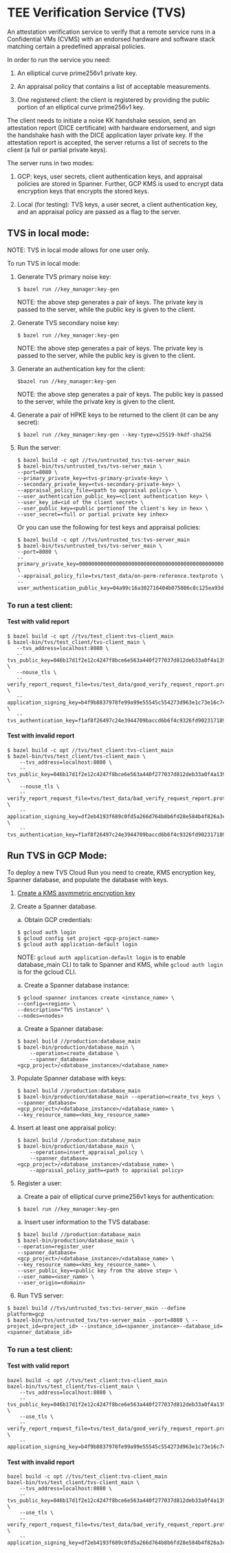 # TEE Verification Service (TVS)

An attestation verification service to verify that a remote service runs in a
Confidential VMs (CVMS) with an endorsed hardware and software stack matching
certain a predefined appraisal policies.

In order to run the service you need:

1.  An elliptical curve prime256v1 private key.

1.  An appraisal policy that contains a list of acceptable measurements.

1.  One registered client: the client is registered by providing the public portion of
    an elliptical curve prime256v1 key.

The client needs to initiate a noise KK handshake session, send an attestation
report (DICE certificate) with hardware endorsement, and sign the handshake hash
with the DICE application layer private key. If the attestation report is
accepted, the server returns a list of secrets to the client (a full or partial
private keys).

The server runs in two modes:

1.  GCP: keys, user secrets, client authentication keys, and appraisal policies
    are stored in Spanner. Further, GCP KMS is used to encrypt data encryption
    keys that encrypts the stored keys.

1.  Local (for testing): TVS keys, a user secret, a client authentication key,
    and an appraisal policy are passed as a flag to the server.

## TVS in local mode:

NOTE: TVS in local mode allows for one user only.

To run TVS in local mode:

1.  Generate TVS primary noise key:

    ```shell
    $ bazel run //key_manager:key-gen
    ```

    NOTE: the above step generates a pair of keys. The private key is passed to
    the server, while the public key is given to the client.

1.  Generate TVS secondary noise key:

    ```shell
    $ bazel run //key_manager:key-gen
    ```

    NOTE: the above step generates a pair of keys. The private key is passed to
    the server, while the public key is given to the client.

1.  Generate an authentication key for the client:

    ```shell
    $bazel run //key_manager:key-gen
    ```

    NOTE: the above step generates a pair of keys. The public key is passed to
    the server, while the private key is given to the client.

1.  Generate a pair of HPKE keys to be returned to the client (it can be any
    secret):

    ```shell
    $ bazel run //key_manager:key-gen --key-type=x25519-hkdf-sha256
    ```

1.  Run the server:

    ```shell
    $ bazel build -c opt //tvs/untrusted_tvs:tvs-server_main
    $ bazel-bin/tvs/untrusted_tvs/tvs-server_main \
    --port=8080 \
    --primary_private_key=<tvs-primary-private-key> \
    --secondary_private_key=<tvs-secondary-private-key> \
    --appraisal_policy_file=<path to appraisal policy> \
    --user_authentication_public_key=<client authentication key> \
    --user_key_id=<id of the client secret> \
    --user_public_key=<public portionof the client's key in hex> \
    --user_secret=<full or partial private key inhex>
    ```

    Or you can use the following for test keys and appraisal policies:

    ```shell
    $ bazel build -c opt //tvs/untrusted_tvs:tvs-server_main
    $ bazel-bin/tvs/untrusted_tvs/tvs-server_main \
    --port=8080 \
    --primary_private_key=0000000000000000000000000000000000000000000000000000000000000001 \
    --appraisal_policy_file=tvs/test_data/on-perm-reference.textproto \
    --user_authentication_public_key=04a99c16a302716404b075086c8c125ea93d0822330f8a46675c8f7e5760478024811211845d43e6addae5280660ba3b5ba0f78834b79ec9449b626a725728b76d
    ```

### To run a test client:

#### Test with valid report

```shell
$ bazel build -c opt //tvs/test_client:tvs-client_main
$ bazel-bin/tvs/test_client/tvs-client_main \
   --tvs_address=localhost:8080 \
   --tvs_public_key=046b17d1f2e12c4247f8bce6e563a440f277037d812deb33a0f4a13945d898c2964fe342e2fe1a7f9b8ee7eb4a7c0f9e162bce33576b315ececbb6406837bf51f5 \
   --nouse_tls \
   --verify_report_request_file=tvs/test_data/good_verify_request_report.prototext \
   --application_signing_key=b4f9b8837978fe99a99e55545c554273d963e1c73e16c7406b99b773e930ce23 \
   --tvs_authentication_key=f1af8f26497c24e3944709baccd6b6f4c9326fd902317189f4b2c4adfe2e6af9
```

#### Test with invalid report

```shell
$ bazel build -c opt //tvs/test_client:tvs-client_main
$ bazel-bin/tvs/test_client/tvs-client_main \
    --tvs_address=localhost:8080 \
    --tvs_public_key=046b17d1f2e12c4247f8bce6e563a440f277037d812deb33a0f4a13945d898c2964fe342e2fe1a7f9b8ee7eb4a7c0f9e162bce33576b315ececbb6406837bf51f5 \
    --nouse_tls \
    --verify_report_request_file=tvs/test_data/bad_verify_request_report.prototext \
    --application_signing_key=df2eb4193f689c0fd5a266d764b8b6fd28e584b4f826a3ccb96f80fed2949759 \
    --tvs_authentication_key=f1af8f26497c24e3944709baccd6b6f4c9326fd902317189f4b2c4adfe2e6af9
```

## Run TVS in GCP Mode:

To deploy a new TVS Cloud Run you need to create, KMS encryption key, Spanner
database, and populate the database with keys.

1.  [Create a KMS asymmetric encryption key](https://cloud.google.com/kms/docs/create-key)
1.  Create a Spanner database.

    a. Obtain GCP credentials:

    ```shell
    $ gcloud auth login
    $ gcloud config set project <gcp-project-name>
    $ gcloud auth application-default login
    ```

    NOTE: `gcloud auth application-default login` is to enable database_main CLI
    to talk to Spanner and KMS, while `gcloud auth login` is for the gcloud CLI.

    a. Create a Spanner database instance:

    ```shell
    $ gcloud spanner instances create <instance_name> \
    --config=<region> \
    --description="TVS instance" \
    --nodes=<nodes>
    ```

    a. Create a Spanner database:

    ```shell
    $ bazel build //production:database_main
    $ bazel-bin/production/database_main \
        --operation=create_database \
        --spanner_database=<gcp_project>/<database_instance>/<database_name>
    ```

1.  Populate Spanner database with keys:

    ```shell
    $ bazel build //production:database_main
    $ bazel-bin/production/database_main --operation=create_tvs_keys \
    --spanner_database=<gcp_project>/<database_instance>/<database_name> \
    --key_resource_name=<kms_key_resource_name>
    ```

1.  Insert at least one appraisal policy:

    ```shell
    $ bazel build //production:database_main
    $ bazel-bin/production/database_main \
        --operation=insert_appraisal_policy \
        --spanner_database=<gcp_project>/<database_instance>/<database_name> \
        --appraisal_policy_path=<path to appraisal policy>
    ```

1.  Register a user:

    a. Create a pair of elliptical curve prime256v1 keys for authentication:

    ```shell
    $ bazel run //key_manager:key-gen
    ```

    a. Insert user information to the TVS database:

    ```shell
    $ bazel build //production:database_main
    $ bazel-bin/production/database_main \
    --operation=register_user
    --spanner_database=<gcp_project>/<database_instance>/<database_name> \
    --key_resource_name=<kms_key_resource_name> \
    --user_public_key=<public key from the above step> \
    --user_name=<user_name> \
    --user_origin=<domain>
    ```

1.  Run TVS server:

```shell
$ bazel build //tvs/untrusted_tvs:tvs-server_main --define platform=gcp
$ bazel-bin/tvs/untrusted_tvs/tvs-server_main --port=8080 \ --project_id=<project_id> --instance_id=<spanner_instance>--database_id=<spanner_database_id>
```

### To run a test client:

#### Test with valid report

```shell
bazel build -c opt //tvs/test_client:tvs-client_main
bazel-bin/tvs/test_client/tvs-client_main \
    --tvs_address=localhost:8080 \
    --tvs_public_key=046b17d1f2e12c4247f8bce6e563a440f277037d812deb33a0f4a13945d898c2964fe342e2fe1a7f9b8ee7eb4a7c0f9e162bce33576b315ececbb6406837bf51f5 \
    --use_tls \
    --verify_report_request_file=tvs/test_data/good_verify_request_report.prototext \
    --application_signing_key=b4f9b8837978fe99a99e55545c554273d963e1c73e16c7406b99b773e930ce23
```

#### Test with invalid report

```shell
bazel build -c opt //tvs/test_client:tvs-client_main
bazel-bin/tvs/test_client/tvs-client_main \
    --tvs_address=localhost:8080 \
    --tvs_public_key=046b17d1f2e12c4247f8bce6e563a440f277037d812deb33a0f4a13945d898c2964fe342e2fe1a7f9b8ee7eb4a7c0f9e162bce33576b315ececbb6406837bf51f5 \
    --use_tls \
    --verify_report_request_file=tvs/test_data/bad_verify_request_report.prototext \
    --application_signing_key=df2eb4193f689c0fd5a266d764b8b6fd28e584b4f826a3ccb96f80fed2949759
```
